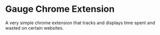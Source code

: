 # Gauge Chrome Extension

A very simple chrome extension that tracks and displays time spent and wasted on certain websites.